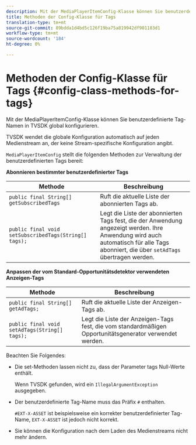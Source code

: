 ```yaml
---
description: Mit der MediaPlayerItemConfig-Klasse können Sie benutzerdefinierte Tag-Namen in TVSDK global konfigurieren.
title: Methoden der Config-Klasse für Tags
translation-type: tm+mt
source-git-commit: 89bdda1d4bd5c126f19ba75a819942df901183d1
workflow-type: tm+mt
source-wordcount: '184'
ht-degree: 0%

---
```



# Methoden der Config-Klasse für Tags {#config-class-methods-for-tags}

Mit der MediaPlayerItemConfig-Klasse können Sie benutzerdefinierte Tag-Namen in TVSDK global konfigurieren.

TVSDK wendet die globale Konfiguration automatisch auf jeden Medienstream an, der keine Stream-spezifische Konfiguration angibt.

`MediaPlayerItemConfig` stellt die folgenden Methoden zur Verwaltung der benutzerdefinierten Tags bereit:

**Abonnieren bestimmter benutzerdefinierter Tags**

| <b>Methode</b> | <b>Beschreibung</b> |
|--- |--- |
| `public final String[] getSubscribedTags` | Ruft die aktuelle Liste der abonnierten Tags ab. |
| `public final void setSubscribedTags(String[] tags);` | Legt die Liste der abonnierten Tags fest, die der Anwendung angezeigt werden.  Ihre Anwendung wird auch automatisch für alle Tags abonniert, die über `setAdTags` übertragen werden. |

**Anpassen der vom Standard-Opportunitätsdetektor verwendeten Anzeigen-Tags**

| <b>Methode</b> | <b>Beschreibung</b> |
|--- |--- |
| `public final String[] getAdTags;` | Ruft die aktuelle Liste der Anzeigen-Tags ab. |
| `public final void setAdTags(String[] tags);` | Legt die Liste der Anzeigen-Tags fest, die vom standardmäßigen Opportunitätsgenerator verwendet werden. |

Beachten Sie Folgendes:

* Die set-Methoden lassen nicht zu, dass der Parameter tags Null-Werte enthält.

   Wenn TVSDK gefunden, wird ein `IllegalArgumentException` ausgegeben.
* Der benutzerdefinierte Tag-Name muss das Präfix `#` enthalten.

   `#EXT-X-ASSET` ist beispielsweise ein korrekter benutzerdefinierter Tag-Name, `EXT-X-ASSET` ist jedoch nicht korrekt.

* Sie können die Konfiguration nach dem Laden des Medienstreams nicht mehr ändern.